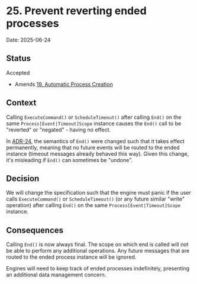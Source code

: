 # 25. Prevent reverting ended processes

Date: 2025-06-24

## Status

Accepted

- Amends [19. Automatic Process Creation](0019-automatic-process-creation.md)

## Context

Calling `ExecuteCommand()` or `ScheduleTimeout()` after calling `End()` on the
same `Process[Event|Timeout]Scope` instance causes the `End()` call to be
"reverted" or "negated" - having no effect.

In [ADR-24](0024-permanently-end-processes.md), the semantics of `End()` were
changed such that it takes effect permanently, meaning that no future events
will be routed to the ended instance (timeout messages already behaved this
way). Given this change, it's misleading if `End()` can sometimes be
"undone".

## Decision

We will change the specification such that the engine must panic if the user
calls `ExecuteCommand()` or `ScheduleTimeout()` (or any future similar "write"
operation) after calling `End()` on the same `Process[Event|Timeout]Scope`
instance.

## Consequences

Calling `End()` is now always final. The scope on which end is called will not
be able to perform any additional operations. Any future messages that are
routed to the ended process instance will be ignored.

Engines will need to keep track of ended processes indefinitely, presenting an
additional data management concern.
